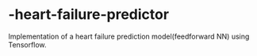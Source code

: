 # -heart-failure-predictor
Implementation of a heart failure prediction model(feedforward NN) using Tensorflow.
